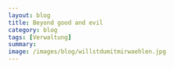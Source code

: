 ```yaml
---
layout: blog
title: Beyond good and evil
category: blog
tags: [Verwaltung]  
summary:  
image: /images/blog/willstdumitmirwaehlen.jpg
---
```


